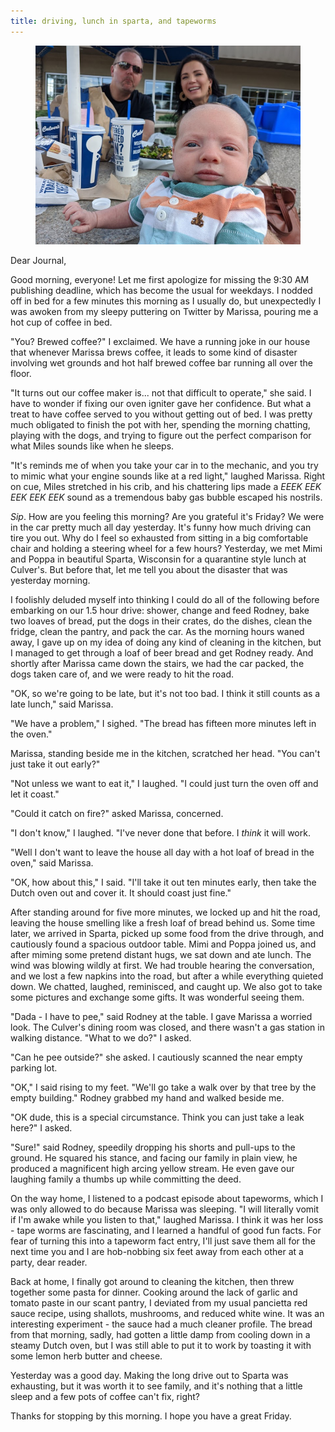 ```yaml
---
title: driving, lunch in sparta, and tapeworms
---
```


<figure>
  <a href="/images/banners/2020-06-12.jpg">
    <img alt="banner" src="/images/banners/2020-06-12.jpg"/>
  </a>
</figure>

Dear Journal,

Good morning, everyone!  Let me first apologize for missing the 9:30
AM publishing deadline, which has become the usual for weekdays.  I
nodded off in bed for a few minutes this morning as I usually do, but
unexpectedly I was awoken from my sleepy puttering on Twitter by
Marissa, pouring me a hot cup of coffee in bed.

"You?  Brewed coffee?" I exclaimed.  We have a running joke in our
house that whenever Marissa brews coffee, it leads to some kind of
disaster involving wet grounds and hot half brewed coffee bar running
all over the floor.

"It turns out our coffee maker is... not that difficult to operate,"
she said.  I have to wonder if fixing our oven igniter gave her
confidence.  But what a treat to have coffee served to you without
getting out of bed.  I was pretty much obligated to finish the pot
with her, spending the morning chatting, playing with the dogs, and
trying to figure out the perfect comparison for what Miles sounds like
when he sleeps.

"It's reminds me of when you take your car in to the mechanic, and you
try to mimic what your engine sounds like at a red light," laughed
Marissa.  Right on cue, Miles stretched in his crib, and his
chattering lips made a _EEEK EEK EEK EEK EEK_ sound as a tremendous
baby gas bubble escaped his nostrils.

_Sip_.  How are you feeling this morning?  Are you grateful it's
Friday?  We were in the car pretty much all day yesterday.  It's funny
how much driving can tire you out.  Why do I feel so exhausted from
sitting in a big comfortable chair and holding a steering wheel for a
few hours?  Yesterday, we met Mimi and Poppa in beautiful Sparta,
Wisconsin for a quarantine style lunch at Culver's.  But before that,
let me tell you about the disaster that was yesterday morning.

I foolishly deluded myself into thinking I could do all of the
following before embarking on our 1.5 hour drive: shower, change and
feed Rodney, bake two loaves of bread, put the dogs in their crates,
do the dishes, clean the fridge, clean the pantry, and pack the car.
As the morning hours waned away, I gave up on my idea of doing any
kind of cleaning in the kitchen, but I managed to get through a loaf
of beer bread and get Rodney ready.  And shortly after Marissa came
down the stairs, we had the car packed, the dogs taken care of, and we
were ready to hit the road.

"OK, so we're going to be late, but it's not too bad.  I think it
still counts as a late lunch," said Marissa.

"We have a problem," I sighed.  "The bread has fifteen more minutes left
in the oven."

Marissa, standing beside me in the kitchen, scratched her head.  "You
can't just take it out early?"

"Not unless we want to eat it," I laughed.  "I could just turn the
oven off and let it coast."

"Could it catch on fire?" asked Marissa, concerned.

"I don't know," I laughed.  "I've never done that before.  I _think_
it will work.

"Well I don't want to leave the house all day with a hot loaf of bread
in the oven," said Marissa.

"OK, how about this," I said.  "I'll take it out ten minutes early,
then take the Dutch oven out and cover it.  It should coast just
fine."

After standing around for five more minutes, we locked up and hit the
road, leaving the house smelling like a fresh loaf of bread behind us.
Some time later, we arrived in Sparta, picked up some food from the
drive through, and cautiously found a spacious outdoor table.  Mimi
and Poppa joined us, and after miming some pretend distant hugs, we
sat down and ate lunch.  The wind was blowing wildly at first.  We had
trouble hearing the conversation, and we lost a few napkins into the
road, but after a while everything quieted down.  We chatted, laughed,
reminisced, and caught up.  We also got to take some pictures and
exchange some gifts.  It was wonderful seeing them.

"Dada - I have to pee," said Rodney at the table.  I gave Marissa a
worried look.  The Culver's dining room was closed, and there wasn't a
gas station in walking distance.  "What to we do?" I asked.

"Can he pee outside?" she asked.  I cautiously scanned the near empty
parking lot.

"OK," I said rising to my feet.  "We'll go take a walk over by that
tree by the empty building."  Rodney grabbed my hand and walked beside
me.

"OK dude, this is a special circumstance.  Think you can just take a
leak here?" I asked.

"Sure!" said Rodney, speedily dropping his shorts and pull-ups to the
ground.  He squared his stance, and facing our family in plain view,
he produced a magnificent high arcing yellow stream.  He even gave our
laughing family a thumbs up while committing the deed.

On the way home, I listened to a podcast episode about tapeworms,
which I was only allowed to do because Marissa was sleeping.  "I will
literally vomit if I'm awake while you listen to that," laughed
Marissa.  I think it was her loss - tape worms are fascinating, and I
learned a handful of good fun facts.  For fear of turning this into a
tapeworm fact entry, I'll just save them all for the next time you and
I are hob-nobbing six feet away from each other at a party, dear
reader.

Back at home, I finally got around to cleaning the kitchen, then threw
together some pasta for dinner.  Cooking around the lack of garlic and
tomato paste in our scant pantry, I deviated from my usual pancietta
red sauce recipe, using shallots, mushrooms, and reduced white wine.
It was an interesting experiment - the sauce had a much cleaner
profile.  The bread from that morning, sadly, had gotten a little damp
from cooling down in a steamy Dutch oven, but I was still able to put
it to work by toasting it with some lemon herb butter and cheese.

Yesterday was a good day.  Making the long drive out to Sparta was
exhausting, but it was worth it to see family, and it's nothing that a
little sleep and a few pots of coffee can't fix, right?

Thanks for stopping by this morning.  I hope you have a great Friday.
